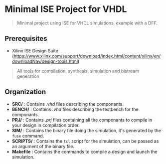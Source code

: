# Minimal ISE Project for VHDL

> Minimal project using ISE for VHDL simulations, example with a DFF.

## Prerequisites

* Xilinx ISE Design Suite (<https://www.xilinx.com/support/download/index.html/content/xilinx/en/downloadNav/design-tools.html>) 
> All tools for compilation, synthesis, simulation and bistream generation

## Organization

* __SRC/__ : Contains _.vhd_ files describing the componants.
* __BENCH/__ : Contains _.vhd_ files describing the testbench for the componants.
* __PRJ/__ : Contains _.prj_ files containing all the componants to compile in your design in compilation order.
* __SIM/__ : Contains the binary file doing the simulation, it's generated by the `fuse` command.
* __SCRIPTS/__ : Contains the `tcl` script for the simulation, can be passed as an argument of the binary file.
* __Makefile__ : Contains the commands to compile a design and launch the simulation.